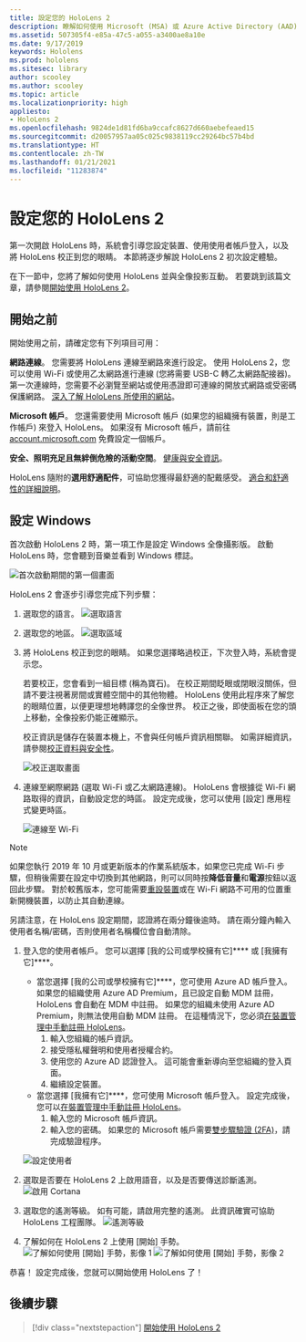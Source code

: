 ```yaml
---
title: 設定您的 HoloLens 2
description: 瞭解如何使用 Microsoft (MSA) 或 Azure Active Directory (AAD) 帳戶，在 Wi-Fi 網路上首次設定 HoloLens 2。
ms.assetid: 507305f4-e85a-47c5-a055-a3400ae8a10e
ms.date: 9/17/2019
keywords: Hololens
ms.prod: hololens
ms.sitesec: library
author: scooley
ms.author: scooley
ms.topic: article
ms.localizationpriority: high
appliesto:
- HoloLens 2
ms.openlocfilehash: 9824de1d81fd6ba9ccafc8627d660aebefeaed15
ms.sourcegitcommit: d20057957aa05c025c9838119cc29264bc57b4bd
ms.translationtype: HT
ms.contentlocale: zh-TW
ms.lasthandoff: 01/21/2021
ms.locfileid: "11283874"
---
```

# 設定您的 HoloLens 2

第一次開啟 HoloLens 時，系統會引導您設定裝置、使用使用者帳戶登入，以及將 HoloLens 校正到您的眼睛。  本節將逐步解說 HoloLens 2 初次設定體驗。

在下一節中，您將了解如何使用 HoloLens 並與全像投影互動。 若要跳到該篇文章，請參閱[開始使用 HoloLens 2](hololens2-basic-usage.md)。

## 開始之前

開始使用之前，請確定您有下列項目可用：

**網路連線**。 您需要將 HoloLens 連線至網路來進行設定。 使用 HoloLens 2，您可以使用 Wi-Fi 或使用乙太網路進行連線 (您將需要 USB-C 轉乙太網路配接器)。 第一次連線時，您需要不必瀏覽至網站或使用憑證即可連線的開放式網路或受密碼保護網路。 [深入了解 HoloLens 所使用的網站](hololens-offline.md)。

**Microsoft 帳戶**。 您還需要使用 Microsoft 帳戶 (如果您的組織擁有裝置，則是工作帳戶) 來登入 HoloLens。 如果沒有 Microsoft 帳戶，請前往 [account.microsoft.com](https://account.microsoft.com) 免費設定一個帳戶。

**安全、照明充足且無絆倒危險的活動空間**。 [健康與安全資訊](https://go.microsoft.com/fwlink/p/?LinkId=746661)。

HoloLens 隨附的**選用舒適配件**，可協助您獲得最舒適的配戴感受。 [適合和舒適性的詳細說明](hololens2-setup.md#adjust-fit)。

## 設定 Windows

首次啟動 HoloLens 2 時，第一項工作是設定 Windows 全像攝影版。  啟動 HoloLens 時，您會聽到音樂並看到 Windows 標誌。

![首次啟動期間的第一個畫面](images/01-magic-moment.png)

HoloLens 2 會逐步引導您完成下列步驟：

1. 選取您的語言。
    ![選取語言](images/04-language.png)

1. 選取您的地區。
    ![選取區域](images/05-region.png)

1. 將 HoloLens 校正到您的眼睛。  如果您選擇略過校正，下次登入時，系統會提示您。

    若要校正，您會看到一組目標 (稱為寶石)。 在校正期間眨眼或閉眼沒關係，但請不要注視著房間或實體空間中的其他物體。 HoloLens 使用此程序來了解您的眼睛位置，以便更理想地轉譯您的全像世界。 校正之後，即使面板在您的頭上移動，全像投影仍能正確顯示。

    校正資訊是儲存在裝置本機上，不會與任何帳戶資訊相關聯。 如需詳細資訊，請參閱[校正資料與安全性](hololens-calibration.md#calibration-data-and-security)。

    ![校正選取畫面](images/06-et-corners.png)

1. 連線至網際網路 (選取 Wi-Fi 或乙太網路連線)。
     HoloLens 會根據從 Wi-Fi 網路取得的資訊，自動設定您的時區。 設定完成後，您可以使用 [設定] 應用程式變更時區。

    ![連線至 Wi-Fi](images/11-network.png)
> [!NOTE] 
> 如果您執行 2019 年 10 月或更新版本的作業系統版本，如果您已完成 Wi-Fi 步驟，但稍後需要在設定中切換到其他網路，則可以同時按**降低音量**和**電源**按鈕以返回此步驟。 對於較舊版本，您可能需要[重設裝置](hololens-recovery.md)或在 Wi-Fi 網路不可用的位置重新開機裝置，以防止其自動連線。
> 
> 另請注意，在 HoloLens 設定期間，認證將在兩分鐘後逾時。 請在兩分鐘內輸入使用者名稱/密碼，否則使用者名稱欄位會自動清除。

1. 登入您的使用者帳戶。 您可以選擇 [我的公司或學校擁有它]**** 或 [我擁有它]****。
    - 當您選擇 [我的公司或學校擁有它]****，您可使用 Azure AD 帳戶登入。 如果您的組織使用 Azure AD Premium，且已設定自動 MDM 註冊，HoloLens 會自動在 MDM 中註冊。 如果您的組織未使用 Azure AD Premium，則無法使用自動 MDM 註冊。 在這種情況下，您必須[在裝置管理中手動註冊 HoloLens](hololens-enroll-mdm.md#different-ways-to-enroll)。
        1. 輸入您組織的帳戶資訊。
        1. 接受隱私權聲明和使用者授權合約。
        1. 使用您的 Azure AD 認證登入。 這可能會重新導向至您組織的登入頁面。
        1. 繼續設定裝置。
    - 當您選擇 [我擁有它]****，您可使用 Microsoft 帳戶登入。 設定完成後，您可以[在裝置管理中手動註冊 HoloLens](hololens-enroll-mdm.md#different-ways-to-enroll)。
        1. 輸入您的 Microsoft 帳戶資訊。
        2. 輸入您的密碼。 如果您的 Microsoft 帳戶需要[雙步驟驗證 (2FA)](https://blogs.technet.microsoft.com/microsoft_blog/2013/04/17/microsoft-account-gets-more-secure/)，請完成驗證程序。

    ![設定使用者](images/13-device-owner.png)

1. 選取是否要在 HoloLens 2 上啟用語音，以及是否要傳送診斷遙測。
    ![啟用 Cortana](images/22-do-more-with-voice.png)

1. 選取您的遙測等級。 如有可能，請啟用完整的遙測。 此資訊確實可協助 HoloLens 工程團隊。
     ![遙測等級](images/24-telemetry.png)

1. 了解如何在 HoloLens 2 上使用 [開始] 手勢。
     ![了解如何使用 [開始] 手勢，影像 1](images/26-01-startmenu-learning.png) ![了解如何使用 [開始] 手勢，影像 2](images/26-02-startmenu-learning.png)

恭喜！  設定完成後，您就可以開始使用 HoloLens 了！

## 後續步驟

> [!div class="nextstepaction"]
> [開始使用 HoloLens 2](hololens2-basic-usage.md)
